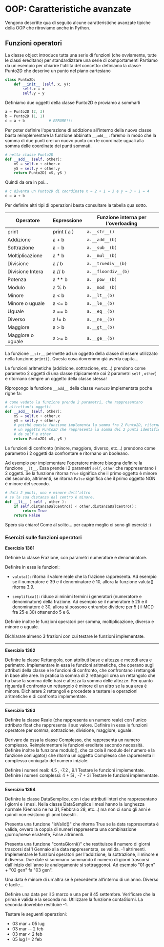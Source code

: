 # OOP: Caratteristiche avanzate


Vengono descritte qua di seguito alcune caratteristiche avanzate tipiche della OOP che ritroviamo
anche in Python.


<!-- ################################################################################################# -->
## Funzioni operatori

La classe object introduce tutta una serie di funzioni (che ovviamente,
tutte le classi ereditano) per standardizzare una serie di comportamenti
Partiamo da un esempio per chiarire l'utilità del concetto: definiamo la
classe Punto2D che descrive un punto nel piano cartesiano

``` python
class Punto2D:
    def __init__ (self, x, y):
        self.x = x
        self.y = y
```

Definiamo due oggetti della classe Punto2D e proviamo a sommarli

``` python
a = Punto2D (2, 3)
b = Punto2D (1, 1)
c = a + b           # ERRORE!!!
```

Per poter definire l'operazione di addizione all'interno della nuova
classe basta reimplementare la funzione abbinata `__add__` : faremo in
modo che la somma di due punti crei un nuovo punto con le coordinate
uguali alla somma delle coordinate dei punti sommati.

``` python
# nella classe Punto2D
def __add__ (self, other):
    xS = self.x + other.x
    yS = self.y + other.y
    return Punto2D( xS, yS )
```

Quindi da ora in poi...

``` python
# c diventa un Punto2D di coordinate x = 2 + 1 = 3 e y = 3 + 1 = 4
c = a + b
```

Per definire altri tipi di operazioni basta consultare la tabella qua
sotto.

| Operatore            | Espressione     | Funzione interna per l'overloading  |
|----------------------|-----------------|-------------------------------------|
| print                | print ( a )     | `a.__str__()`                       | 
| Addizione            | a + b           | `a.__add__(b)`                      |
| Sottrazione          | a - b           | `a.__sub__(b)`                      |
| Moltiplicazione      | a * b           | `a.__mul__(b)`                      |
| Divisione            | a / b           | `a.__truediv__(b)`                  |
| Divisione Intera     | a // b          | `a.__floordiv__(b)`                 |
| Potenza              | a ** b          | `a.__pow__(b)`                      |
| Modulo               | a % b           | `a.__mod__(b)`                      |
| Minore               | a < b           | `a.__lt__(b)`                       |
| Minore o uguale      | a <= b          | `a.__le__(b)`                       |
| Uguale               | a == b          | `a.__eq__(b)`                       |
| Diverso              | a != b          | `a.__ne__(b)`                       |
| Maggiore             | a > b           | `a.__gt__(b)`                       |
| Maggiore o uguale    | a >= b          | `a.__ge__(b)`                       |


La funzione `__str__` permette ad un oggetto della classe di essere
utilizzato nella funzione `print()`. Questa cosa dovremmo già averla capita...

Le funzioni aritmetiche (addizione, sottrazione, etc...) prendono come
parametro 2 oggetti di una classe (tipicamente coi 2 parametri `self` , `other`) 
e ritornano sempre un oggetto della classe stessa!

Ripropongo la funzione `__add__` della classe `Punto2D` implementata poche righe fa:

``` python
# come vedete la funzione prende 2 parametri, che rappresentano
# altrettanti oggetti
def __add__ (self, other):
    xS = self.x + other.x
    yS = self.y + other.y
    # poiché questa funzione implementa la somma fra 2 Punto2D, ritorna
    # un oggetto Punto2D che rappresenta la somma dei 2 punti identificati
    # da self e other
    return Punto2D( xS, yS )
```

Le funzioni di confronto (minore, maggiore, diverso, etc...) prendono
come parametro i 2 oggetti da confrontare e ritornano un booleano.

Ad esempio per implementare l'operatore minore bisogna definire la funzione `__lt__`.
Essa prende i 2 parametri `self`, `other` che rappresentano i 2 oggetti. 
Se la funzione ritorna `True` significa che il primo oggetto è minore del secondo,
altrimenti, se ritorna `False` significa che il primo oggetto NON è minore del secondo.

``` python
# dati 2 punti, uno è minore dell’altro 
# se la sua distanza dal centro è minore.
def __lt__ ( self , other ):
    if self.distanzaDalCentro() < other.distanzaDalCentro():
        return True
    return False
```

Spero sia chiaro! Come al solito... per capire meglio ci sono gli esercizi :)

<!-- ################################################################################################# -->
### Esercizi sulle funzioni operatori

**Esercizio 1361**

Definire la classe Frazione, con parametri numeratore e denominatore.

Definire in essa le funzioni:

- `valuta()`: ritorna il valore reale che la frazione rappresenta. Ad
  esempio se il numeratore è 39 e il denominatore è 10, allora la
  funzione valuta() ritorna 3.9.

- `semplifica()`: riduce ai minimi termini i generatori (numeratore e
  denominatore) della frazione. Ad esempio se il numeratore è 25 e il
  denominatore è 30, allora si possono entrambe dividere per 5 ( il MCD
  fra 25 e 30) ottenendo 5 e 6.

Definire inoltre le funzioni operatori per somma, moltiplicazione,
diverso e minore o uguale.

Dichiarare almeno 3 frazioni con cui testare le funzioni implementate.

--------------------------------------------------------------------

**Esercizio 1362**

Definire la classe Rettangolo, con attributi base e altezza e metodi
area e perimetro. Implementare in essa le funzioni aritmetiche, che
operano sugli attributi della classe e le funzioni di confronto, che
confrontano i rettangoli in base alle aree. In pratica la somma di 2
rettangoli crea un rettangolo che ha base la somma delle basi e altezza
la somma delle altezze. Per quanto riguarda il confronto un rettangolo è
minore di un altro se la sua area è minore. Dichiarare 2 rettangoli e
procedete a testare le operazioni aritmetiche e di confronto
implementate.

--------------------------------------------------------------------

**Esercizio 1363**

Definire la classe Reale (che rappresenta un numero reale) con l'unico
attributo float che rappresenta il suo valore. Definire in essa le
funzioni operatore per somma, sottrazione, divisione, maggiore, uguale.

Derivare da essa la classe Complesso, che rappresenta un numero
complesso. Reimplementare le funzioni ereditate secondo necessità.
Definire inoltre la funzione modulo(), che calcola il modulo del numero
e la funzione coniugato() che ritorna un oggetto Complesso che
rappresenta il complesso coniugato del numero iniziale.

Definire i numeri reali: 4.5 , -7.2 , 9.1 Testare le funzioni
implementate. Definire i numeri complessi: 4 + 5i , -7 + 3i Testare le
funzioni implementate.

--------------------------------------------------------------------

**Esercizio 1364**

Definire la classe DataSemplice, con i due attributi interi che
rappresentano i giorni e i mesi. Nella classe DataSemplice i mesi hanno
la lunghezza normale (Gennaio ne ha 31, Febbraio 28, etc...) ma non ci
sono gli anni e quindi non esistono gli anni bisestili.

Presenta una funzione "isValid()" che ritorna True se la data
rappresentata è valida, ovvero la coppia di numeri rappresenta una
combinazione giorno/mese esistente, False altrimenti.

Presenta una funzione "contaGiorni()" che restituisce il numero di
giorni trascorsi dal 1 Gennaio alla data rappresentata, se valida. -1
altrimenti. Implementare le funzioni operatori per l'addizione, la
sottrazione, il minore e il diverso. Due date si sommano sommando il
numero di giorni trascorsi dall'inizio dell'anno (e analogamente si
sottraggono). Ad esempio "01 gen" + "02 gen" fa "03 gen".

Una data è minore di un'altra se è precedente all'interno di un anno.
Diverso è facile...

Definire una data per il 3 marzo e una per il 45 settembre. Verificare
che la prima è valida e la seconda no. Utilizzare la funzione
contaGiorni. La seconda dovrebbe restituire -1.

Testare le seguenti operazioni:

-   03 mar + 05 lug
-   03 mar -- 2 feb
-   03 mar < 2 feb
-   05 lug != 2 feb

<br>
<br>
<br>

